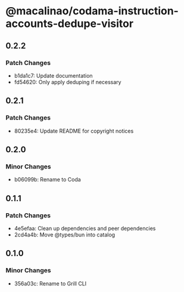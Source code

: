 # @macalinao/codama-instruction-accounts-dedupe-visitor

## 0.2.2

### Patch Changes

- b1da1c7: Update documentation
- fd54620: Only apply deduping if necessary

## 0.2.1

### Patch Changes

- 80235e4: Update README for copyright notices

## 0.2.0

### Minor Changes

- b06099b: Rename to Coda

## 0.1.1

### Patch Changes

- 4e5efaa: Clean up dependencies and peer dependencies
- 2cd4a4b: Move @types/bun into catalog

## 0.1.0

### Minor Changes

- 356a03c: Rename to Grill CLI
